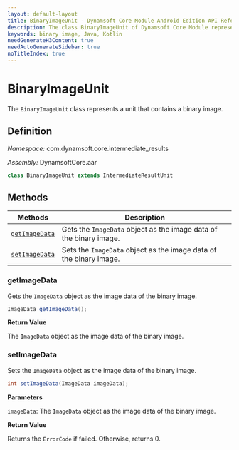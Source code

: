 ```yaml
---
layout: default-layout
title: BinaryImageUnit - Dynamsoft Core Module Android Edition API Reference
description: The class BinaryImageUnit of Dynamsoft Core Module represents a unit that contains a binary image.
keywords: binary image, Java, Kotlin
needGenerateH3Content: true
needAutoGenerateSidebar: true
noTitleIndex: true
---
```


# BinaryImageUnit

The `BinaryImageUnit` class represents a unit that contains a binary image.

## Definition

*Namespace:* com.dynamsoft.core.intermediate_results

*Assembly:* DynamsoftCore.aar

```java
class BinaryImageUnit extends IntermediateResultUnit
```

## Methods

| Methods | Description |
| ------- | ----------- |
| [`getImageData`](#getimagedata) | Gets the `ImageData` object as the image data of the binary image. |
| [`setImageData`](#setimagedata) | Sets the `ImageData` object as the image data of the binary image. |

### getImageData

Gets the `ImageData` object as the image data of the binary image.

```java
ImageData getImageData();
```

**Return Value**

The `ImageData` object as the image data of the binary image.

### setImageData

Sets the `ImageData` object as the image data of the binary image.

```java
int setImageData(ImageData imageData);
```

**Parameters**

`imageData`: The `ImageData` object as the image data of the binary image.

**Return Value**

Returns the `ErrorCode` if failed. Otherwise, returns 0.
